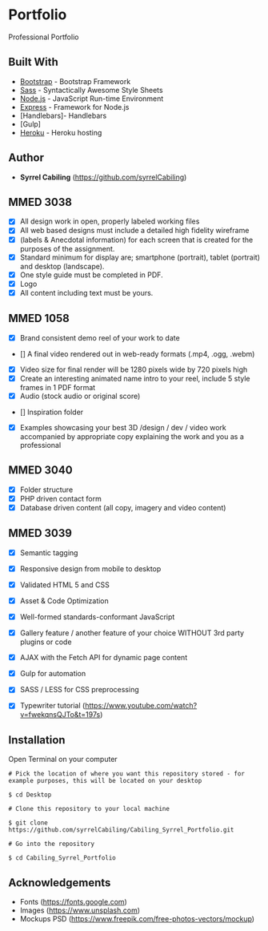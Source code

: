 # Portfolio
Professional Portfolio
## Built With
* [Bootstrap](https://getbootstrap.com) - Bootstrap Framework
* [Sass](https://sass-lang.com "Sass") - Syntactically Awesome Style Sheets
* [Node.js](https://nodejs.org/en/ "Node") - JavaScript Run-time Environment
* [Express](https://expressjs.com "Express") - Framework for Node.js
* [Handlebars]- Handlebars
* [Gulp]
* [Heroku](https://www.heroku.com/ "Heroku") - Heroku hosting

## Author
* **Syrrel Cabiling** (https://github.com/syrrelCabiling)
## MMED 3038
- [x] All design work in open, properly labeled working files
- [x] All web based designs must include a detailed high fidelity wireframe
- [x]  (labels & Anecdotal information) for each screen that is created for the purposes
        of the assignment.
- [x] Standard minimum for display are; smartphone (portrait), tablet (portrait) and
        desktop (landscape).
- [x]  One style guide must be completed in PDF.
- [x]  Logo
- [x] All content including text must be yours.

## MMED 1058
- [x] Brand consistent demo reel of your work to date
- [] A final video rendered out in web-ready formats (.mp4, .ogg, .webm)
- [x] Video size for final render will be 1280 pixels wide by 720 pixels high
- [x] Create an interesting animated name intro to your reel, include 5 style frames in 1 PDF format
- [x] Audio (stock audio or original score)
- [] Inspiration folder
- [x] Examples showcasing your best 3D /design / dev / video work accompanied by
 appropriate copy explaining the work and you as a professional

## MMED 3040
- [x] Folder structure
- [x] PHP driven contact form
- [x] Database driven content (all copy, imagery and video content)

## MMED 3039
- [x] Semantic tagging
- [x] Responsive design from mobile to desktop
- [x] Validated HTML 5 and CSS
- [x] Asset & Code Optimization
- [x] Well-formed standards-conformant JavaScript
- [x] Gallery feature / another feature of your choice WITHOUT 3rd party plugins or code
- [x] AJAX with the Fetch API for dynamic page content
- [x] Gulp for automation
- [x] SASS / LESS for CSS preprocessing
- [x] Typewriter tutorial (https://www.youtube.com/watch?v=fwekqnsQJTo&t=197s)


## Installation
Open Terminal on your computer
```
# Pick the location of where you want this repository stored - for example purposes, this will be located on your desktop

$ cd Desktop

# Clone this repository to your local machine

$ git clone https://github.com/syrrelCabiling/Cabiling_Syrrel_Portfolio.git

# Go into the repository

$ cd Cabiling_Syrrel_Portfolio
```
## Acknowledgements
* Fonts (https://fonts.google.com)
* Images (https://www.unsplash.com)
* Mockups PSD (https://www.freepik.com/free-photos-vectors/mockup)

